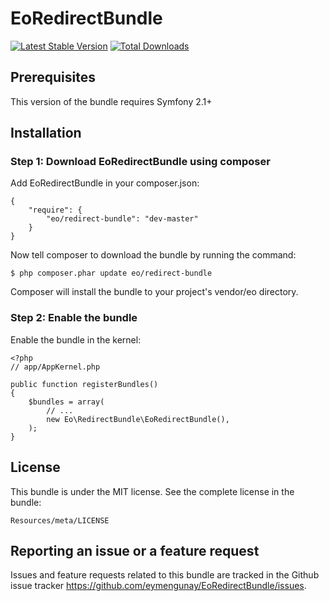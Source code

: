 # EoRedirectBundle

[![Latest Stable Version](https://poser.pugx.org/eo/redirect-bundle/v/stable.png)](https://packagist.org/packages/eo/redirect-bundle)
[![Total Downloads](https://poser.pugx.org/eo/redirect-bundle/downloads.png)](https://packagist.org/packages/eo/redirect-bundle)

## Prerequisites
This version of the bundle requires Symfony 2.1+

## Installation

### Step 1: Download EoRedirectBundle using composer
Add EoRedirectBundle in your composer.json:

```
{
    "require": {
        "eo/redirect-bundle": "dev-master"
    }
}
```

Now tell composer to download the bundle by running the command:

```
$ php composer.phar update eo/redirect-bundle
```

Composer will install the bundle to your project's vendor/eo directory.

### Step 2: Enable the bundle
Enable the bundle in the kernel:

```
<?php
// app/AppKernel.php

public function registerBundles()
{
    $bundles = array(
        // ...
        new Eo\RedirectBundle\EoRedirectBundle(),
    );
}
```

## License
This bundle is under the MIT license. See the complete license in the bundle:
```
Resources/meta/LICENSE
```

## Reporting an issue or a feature request
Issues and feature requests related to this bundle are tracked in the Github issue tracker https://github.com/eymengunay/EoRedirectBundle/issues.